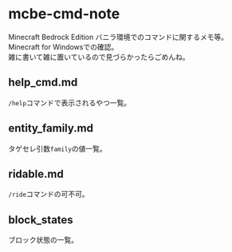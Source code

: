 # mcbe-cmd-note
Minecraft Bedrock Edition バニラ環境でのコマンドに関するメモ等。  
Minecraft for Windowsでの確認。  
雑に書いて雑に置いているので見づらかったらごめんね。

## help_cmd.md
`/help`コマンドで表示されるやつ一覧。

## entity_family.md
タゲセレ引数`family`の値一覧。

## ridable.md
`/ride`コマンドの可不可。

## block_states
ブロック状態の一覧。

<!--
## opsional_argument.md
引数省略時のコマンドの挙動。

## type_of_damage.md
## block_id.md
## item_id.md
## entity.md
## entity_event.md
## particle.md
## animation.md
## sound.md
## .md
-->

